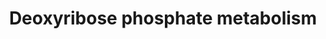 ---
annotations:
- id: PW:0000875
  parent: classic metabolic pathway
  type: Pathway Ontology
  value: deoxyribonucleotide metabolic pathway
authors:
- J.Heckman
- MaintBot
- Egonw
- Susan
- IreneHemel
- L Dupuis
description: ''
last-edited: 2020-03-16
organisms:
- Saccharomyces cerevisiae
redirect_from:
- /index.php/Pathway:WP228
- /instance/WP228
- /instance/WP228_r109414
revision: r109414
schema-jsonld:
- '@context': https://schema.org/
  '@id': https://wikipathways.github.io/pathways/WP228.html
  '@type': Dataset
  creator:
    '@type': Organization
    name: WikiPathways
  description: ''
  keywords:
  - CDD1
  - TKL1
  - TKL2
  - acetaldehyde
  - cytidine
  - deoxycytidine
  - deoxyribose-5-phosphate
  - deoxyuridine
  - glyceraldehyde-3-phosphate
  - phosphate
  - ribose-1-phosphate
  - ribose-5-phosphate
  - sedoheptulose-7-phosphate
  - thymidine
  - thymine
  - uracil
  - uridine
  - xylulose-5-phosphate
  license: CC0
  name: Deoxyribose phosphate metabolism
seo: CreativeWork
title: Deoxyribose phosphate metabolism
wpid: WP228
---